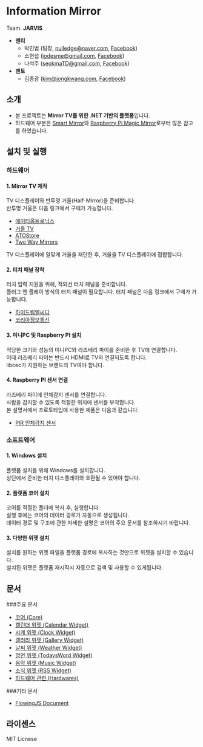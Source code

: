 ﻿# Information Mirror
Team. **JARVIS**

* **멘티**
	* 박인범 (팀장, [nulledge@naver.com](mailTo:nulledge@naver.com), [Facebook](https://www.facebook.com/inbum.park.58))
	* 소현섭 ([iodesme@gmail.com](mailTo:iodesme@gmail.com), [Facebook](https://www.facebook.com/profile.php?id=100009172387549))
	* 나석주 ([seokmaTD@gmail.com](mailTo:seokmaTD@gmail.com), [Facebook](https://www.facebook.com/seokma))
* **멘토**
	* 김종광 ([kim@jongkwang.com](mailTo:kim@jongkwang.com), [Facebook](https://www.facebook.com/kimjongkwang))


## 소개
* 본 프로젝트는 **Mirror TV를 위한 .NET 기반의 플랫폼**입니다.
* 하드웨어 부분은 [Smart Mirror](https://www.kickstarter.com/projects/513673859/smartmirror)와 [Raspberry Pi Magic Mirror](http://michaelteeuw.nl/post/84026273526/and-there-it-is-the-end-result-of-the-magic)로부터 많은 참고를 하였습니다.

## 설치 및 실행
### 하드웨어
#### 1. Mirror TV 제작
TV 디스플레이와 반투명 거울(Half-Mirror)을 준비합니다.  
반투명 거울은 다음 링크에서 구매가 가능합니다.

* [에이티옵트로닉스](http://www.atoptronics.com/)
* [거울 TV](http://mirrortv.nemocom.kr/sub/sub0101.php)
* [ATOStore](http://www.atostore.com/index.html)
* [Two Way Mirrors](http://www.twowaymirrors.com/tvmirror/)

TV 디스플레이에 알맞게 거울을 재단한 후, 거울을 TV 디스플레이에 접합합니다.

#### 2. 터치 패널 장착
터치 입력 지원을 위해, 적외선 터치 패널을 준비합니다.  
플러그 앤 플레이 방식의 터치 패널이 필요합니다.
터치 패널은 다음 링크에서 구매가 가능합니다.

* [하이드림엘씨디](http://itempage3.auction.co.kr/DetailView.aspx?ItemNo=A603955734&frm3=V2)
* [코리아정보통신](http://itempage3.auction.co.kr/DetailView.aspx?ItemNo=A514733995&frm3=V2)

#### 3. 미니PC 및 Raspberry PI 설치
적당한 크기와 성능의 미니PC와 라즈베리 파이를 준비한 후 TV에 연결합니다.  
이때 라즈베리 파이는 반드시 HDMI로 TV와 연결되도록 합니다.  
libcec가 지원하는 브랜드의 TV여야 합니다.

#### 4. Raspberry PI 센서 연결
라즈베리 파이에 인체감지 센서를 연결합니다.  
사람을 감지할 수 있도록 적절한 위치에 센서를 부착합니다.  
본 설명서에서 프로토타입에 사용한 제품은 다음과 같습니다.

* [PIR 인체감지 센서](http://www.artrobot.co.kr/front/php/product.php?product_no=757&main_cate_no=&display_group=)


### 소프트웨어
#### 1. Windows 설치
플랫폼 설치를 위해 Windows를 설치합니다.  
상단에서 준비한 터치 디스플레이와 호환될 수 있어야 합니다.

#### 2. 플랫폼 코어 설치
코어를 적절한 폴더에 복사 후, 실행합니다.  
실행 후에는 코어의 데이터 경로가 자동으로 생성됩니다.  
데이터 경로 및 구조에 관한 자세한 설명은 코어의 주요 문서를 참조하시기 바랍니다.

#### 3. 다양한 위젯 설치
설치를 원하는 위젯 파일을 플랫폼 경로에 복사하는 것만으로 위젯을 설치할 수 있습니다.  
설치된 위젯은 플랫폼 재시작시 자동으로 검색 및 사용할 수 있게됩니다.

## 문서
###주요 문서
* [코어 (Core)](https://github.com/1step6thswmaestro/12/blob/master/docs/Core.md)
* [캘린더 위젯 (Calendar Widget)](https://github.com/1step6thswmaestro/12/blob/master/docs/CalendarWidget.md)
* [시계 위젯 (Clock Widget)](https://github.com/1step6thswmaestro/12/blob/master/docs/ClockWidget.md)
* [갤러리 위젯 (Gallery Widget)](https://github.com/1step6thswmaestro/12/blob/master/docs/GalleryWidget.md)
* [날씨 위젯 (Weather Widget)](https://github.com/1step6thswmaestro/12/blob/master/docs/WeatherWidget.md)
* [명언 위젯 (TodaysWord Widget)](https://github.com/1step6thswmaestro/12/blob/master/docs/TodaysWordWidget.md)
* [음악 위젯 (Music Widget)](https://github.com/1step6thswmaestro/12/blob/master/docs/MusicWidget.md)
* [소식 위젯 (RSS Widget)](https://github.com/1step6thswmaestro/12/blob/master/docs/RSSWidget.md)
* [하드웨어 관련 (Hardwares)](https://github.com/1step6thswmaestro/12/blob/master/docs/Hardware.md)

###기타 문서
* [FlowingJS Document](https://github.com/1step6thswmaestro/12/tree/master/widgets/weather/libs)


## 라이센스
MIT Licnese
